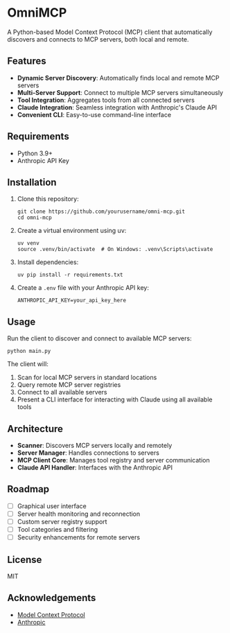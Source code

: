 # OmniMCP

A Python-based Model Context Protocol (MCP) client that automatically discovers and connects to MCP servers, both local and remote.

## Features

- **Dynamic Server Discovery**: Automatically finds local and remote MCP servers
- **Multi-Server Support**: Connect to multiple MCP servers simultaneously
- **Tool Integration**: Aggregates tools from all connected servers
- **Claude Integration**: Seamless integration with Anthropic's Claude API
- **Convenient CLI**: Easy-to-use command-line interface

## Requirements

- Python 3.9+
- Anthropic API Key

## Installation

1. Clone this repository:
   ```
   git clone https://github.com/yourusername/omni-mcp.git
   cd omni-mcp
   ```

2. Create a virtual environment using uv:
   ```
   uv venv
   source .venv/bin/activate  # On Windows: .venv\Scripts\activate
   ```

3. Install dependencies:
   ```
   uv pip install -r requirements.txt
   ```

4. Create a `.env` file with your Anthropic API key:
   ```
   ANTHROPIC_API_KEY=your_api_key_here
   ```

## Usage

Run the client to discover and connect to available MCP servers:

```
python main.py
```

The client will:
1. Scan for local MCP servers in standard locations
2. Query remote MCP server registries
3. Connect to all available servers
4. Present a CLI interface for interacting with Claude using all available tools

## Architecture

- **Scanner**: Discovers MCP servers locally and remotely
- **Server Manager**: Handles connections to servers
- **MCP Client Core**: Manages tool registry and server communication
- **Claude API Handler**: Interfaces with the Anthropic API

## Roadmap

- [ ] Graphical user interface
- [ ] Server health monitoring and reconnection
- [ ] Custom server registry support
- [ ] Tool categories and filtering
- [ ] Security enhancements for remote servers

## License

MIT

## Acknowledgements

- [Model Context Protocol](https://modelcontextprotocol.io/)
- [Anthropic](https://www.anthropic.com/)
